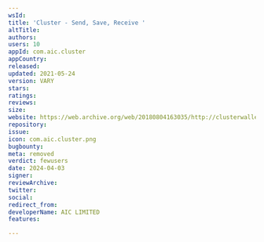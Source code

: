 ```yaml
---
wsId: 
title: 'Cluster - Send, Save, Receive '
altTitle: 
authors: 
users: 10
appId: com.aic.cluster
appCountry: 
released: 
updated: 2021-05-24
version: VARY
stars: 
ratings: 
reviews: 
size: 
website: https://web.archive.org/web/20180804163035/http://clusterwallet.com/
repository: 
issue: 
icon: com.aic.cluster.png
bugbounty: 
meta: removed
verdict: fewusers
date: 2024-04-03
signer: 
reviewArchive: 
twitter: 
social: 
redirect_from: 
developerName: AIC LIMITED
features: 

---
```


